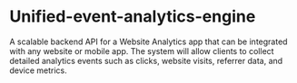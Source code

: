 # Unified-event-analytics-engine
A scalable backend API for a Website Analytics app that can be integrated with any website or mobile app. The system will allow clients to collect detailed analytics events such as clicks, website visits, referrer data, and device metrics.
